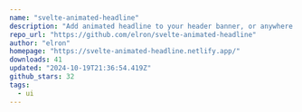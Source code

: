 ```yaml
---
name: "svelte-animated-headline"
description: "Add animated headline to your header banner, or anywhere else you want to grab attention in an informative way."
repo_url: "https://github.com/elron/svelte-animated-headline"
author: "elron"
homepage: "https://svelte-animated-headline.netlify.app/"
downloads: 41
updated: "2024-10-19T21:36:54.419Z"
github_stars: 32
tags: 
  - ui
---
```

